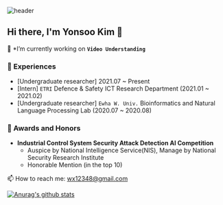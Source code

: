 ![header](https://capsule-render.vercel.app/api?type=Wave&color=auto&height=300&section=header&text=Yonsoo%20Kim&fontSize=90)


## Hi there, I'm Yonsoo Kim 👋

👻  *I’m currently working on **`Video Understanding`**

### 🔭 Experiences
- [Undergraduate researcher]  2021.07 ~ Present
- [Intern] `ETRI` Defence & Safety ICT Research Department  (2021.01 ~ 2021.02)
- [Undergraduate researcher] `Ewha W. Univ.` Bioinformatics and Natural Language Processing Lab (2020.07 ~ 2020.08)

### 🏅 Awards and Honors
- **Industrial Control System Security Attack Detection AI Competition**
    - Auspice by National Intelligence Service(NIS), Manage by National Security Research Institute
    - Honorable Mention (in the top 10)


📫 How to reach me: wx12348@gmail.com


<!--
**yskim0/yskim0** is a ✨ _special_ ✨ repository because its `README.md` (this file) appears on your GitHub profile.

Here are some ideas to get you started:

- 🔭 I’m currently working on ...
- 🌱 I’m currently learning ...
- 👯 I’m looking to collaborate on ...
- 🤔 I’m looking for help with ...
- 💬 Ask me about ...
- 📫 How to reach me: ...
- 😄 Pronouns: ...
- ⚡ Fun fact: ...
-->

[![Anurag's github stats](https://github-readme-stats.vercel.app/api?username=yskim0&hide=contribs&count_private=true&show_icons=true&theme=dark)](https://github.com/anuraghazra/github-readme-stats)



